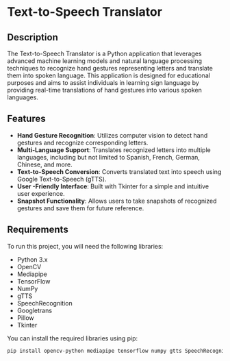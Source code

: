 # Text-to-Speech Translator

## Description

The Text-to-Speech Translator is a Python application that leverages advanced machine learning models and natural language processing techniques to recognize hand gestures representing letters and translate them into spoken language. This application is designed for educational purposes and aims to assist individuals in learning sign language by providing real-time translations of hand gestures into various spoken languages.

## Features

- **Hand Gesture Recognition**: Utilizes computer vision to detect hand gestures and recognize corresponding letters.
- **Multi-Language Support**: Translates recognized letters into multiple languages, including but not limited to Spanish, French, German, Chinese, and more.
- **Text-to-Speech Conversion**: Converts translated text into speech using Google Text-to-Speech (gTTS).
- **User -Friendly Interface**: Built with Tkinter for a simple and intuitive user experience.
- **Snapshot Functionality**: Allows users to take snapshots of recognized gestures and save them for future reference.

## Requirements

To run this project, you will need the following libraries:

- Python 3.x
- OpenCV
- Mediapipe
- TensorFlow
- NumPy
- gTTS
- SpeechRecognition
- Googletrans
- Pillow
- Tkinter

You can install the required libraries using pip:

```bash
pip install opencv-python mediapipe tensorflow numpy gtts SpeechRecognition googletrans==4.0.0-rc1 Pillow

